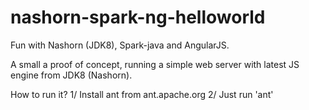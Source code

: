 nashorn-spark-ng-helloworld
===========================

Fun with Nashorn (JDK8), Spark-java and AngularJS.

A small a proof of concept, running a simple web server with latest JS engine from JDK8 (Nashorn).

How to run it?
1/ Install ant from ant.apache.org
2/ Just run 'ant'
